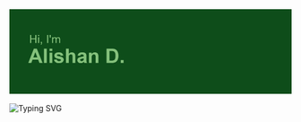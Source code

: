 <img src="header.png">

![Typing SVG](https://readme-typing-svg.herokuapp.com?font=Poppins&pause=1000&color=71C17C&background=52000000&width=435&lines=Student+of+NOSU+(Vladikavkaz%2C+Russia))

